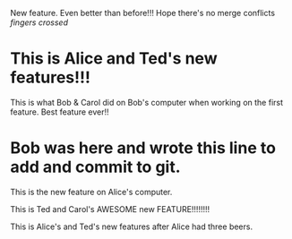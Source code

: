 New feature. Even better than before!!! Hope there's no merge conflicts *fingers crossed*

# This is Alice and Ted's new features!!!

This is what Bob & Carol did on Bob's computer when working on the first feature. Best feature ever!!

# Bob was here and wrote this line to add and commit to git.

This is the new feature on Alice's computer.

This is Ted and Carol's AWESOME new FEATURE!!!!!!!!

This is Alice's and Ted's new features after Alice had three beers.

